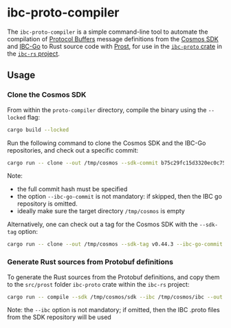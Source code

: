 # ibc-proto-compiler

The `ibc-proto-compiler` is a simple command-line tool to automate the
compilation of
[Protocol Buffers](https://developers.google.com/protocol-buffers) message
definitions from the [Cosmos SDK](https://github.com/cosmos/cosmos-sdk) and
[IBC-Go](https://github.com/cosmos/ibc-go) to Rust source code with
[Prost](https://lib.rs/crates/prost), for use in the
[`ibc-proto` crate](https://lib.rs/crates/ibc-proto) in the
[`ibc-rs` project](https://github.com/informalsystems/ibc-rs/).

## Usage

### Clone the Cosmos SDK

From within the `proto-compiler` directory, compile the binary using the
`--locked` flag:

```bash
cargo build --locked
```

Run the following command to clone the Cosmos SDK and the IBC-Go repositories,
and check out a specific commit:

```bash
cargo run -- clone --out /tmp/cosmos --sdk-commit b75c29fc15d3320ec0c7596dbd7c787c48dccad8 --ibc-go-commit 7cd110e8e58b84a283af8abe0af6eade6a0126b9
```

Note:

*   the full commit hash must be specified
*   the option `--ibc-go-commit` is not mandatory: if skipped, then the IBC go
    repository is omitted.
*   ideally make sure the target directory `/tmp/cosmos` is empty

Alternatively, one can check out a tag for the Cosmos SDK with the `--sdk-tag`
option:

```bash
cargo run -- clone --out /tmp/cosmos --sdk-tag v0.44.3 --ibc-go-commit 7cd110e8e58b84a283af8abe0af6eade6a0126b9
```

### Generate Rust sources from Protobuf definitions

To generate the Rust sources from the Protobuf definitions, and copy them to the
`src/prost` folder `ibc-proto` crate within the `ibc-rs` project:

```bash
cargo run -- compile --sdk /tmp/cosmos/sdk --ibc /tmp/cosmos/ibc --out ../proto/src/prost
```

Note: the `--ibc` option is not mandatory; if omitted, then the IBC .proto files
from the SDK repository will be used
